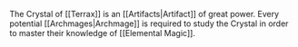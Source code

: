 The Crystal of [[Terrax]] is an [[Artifacts|Artifact]] of great power. Every potential [[Archmages|Archmage]] is required to study the Crystal in order to master their knowledge of [[Elemental Magic]].

